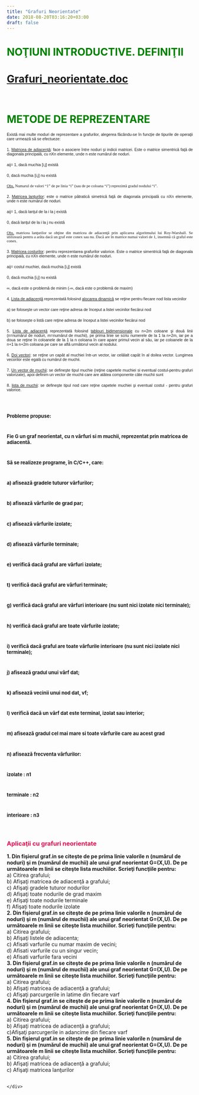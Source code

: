 ```yaml
---
title: "Grafuri Neorientate"
date: 2018-08-20T03:16:20+03:00
draft: false
---
```


<html>
  <body>
    <div class="wiki" id="content_view" style="display: block;">
<h1 id="toc0"><a name="NOŢIUNI INTRODUCTIVE. DEFINIŢII"></a><span style="color: #008000;">NOŢIUNI INTRODUCTIVE. DEFINIŢII</span></h1>
 <h1 id="toc1"><a name="file:Grafuri_neorientate.doc"></a><a href="files/Grafuri_neorientate.doc">Grafuri_neorientate.doc</a></h1>
 <br />
<h1 id="toc2"><a name="METODE DE REPREZENTARE"></a><span style="color: #008000;">METODE DE REPREZENTARE</span></h1>
 <span style="display: block; font-family: Tahoma,sans-serif; font-size: 10.6667px; text-align: justify;">Există mai multe moduri de reprezentare a grafurilor, alegerea făcându-se în funcţie de tipurile de operaţii care urmează să se efectueze:</span><br />
<span style="display: block; font-family: Tahoma,sans-serif; font-size: 10.6667px; text-align: justify;">1. <u>Matricea de adiacenţă</u>: face o asociere între noduri şi indicii matricei. Este o matrice simentrică faţă de diagonala principală, cu nXn elemente, unde n este numărul de noduri.</span><br />
<span style="display: block; font-family: Tahoma,sans-serif; font-size: 10.6667px; text-align: justify;">aij= 1, dacă muchia [i,j] există</span><br />
<span style="display: block; font-family: Tahoma,sans-serif; font-size: 10.6667px; text-align: justify;">0, dacă muchia [i,j] nu există</span><br />
<span style="display: block; text-align: justify;"><u><span style="font-family: 'Tahoma','sans-serif'; font-size: 10.6667px;">Obs.</span></u><span style="font-family: 'Tahoma','sans-serif'; font-size: 10.6667px;"> Numarul de valori “1” de pe linia “i” (sau de pe coloana “i”) reprezintă gradul nodului “i”.</span></span><br />
<span style="display: block; font-family: Tahoma,sans-serif; font-size: 10.6667px; text-align: justify;">2. <u>Matricea lanţurilor</u>: este o matrice pătratică simetrică faţă de diagonala principală cu nXn elemente, unde n este numărul de noduri.</span><br />
<span style="display: block; font-family: Tahoma,sans-serif; font-size: 10.6667px; text-align: justify;">aij= 1, dacă lanţul de la i la j există</span><br />
<span style="display: block; font-family: Tahoma,sans-serif; font-size: 10.6667px; text-align: justify;">0, dacă lanţul de la i la j nu există</span><br />
<span style="display: block; text-align: justify;"><u><span style="font-family: 'Tahoma','sans-serif'; font-size: 10.6667px;">Obs.</span></u><span style="font-family: 'Tahoma','sans-serif'; font-size: 10.6667px;"> matricea lanţurilor se obţine din matricea de adiacenţă prin aplicarea algoritmului lui Roy-Warshall. Se utilizează pentru a arăta dacă un graf este conex sau nu. Dacă are în matrice numai valori de 1, insemnă că graful este conex.</span></span><br />
<span style="display: block; font-family: Tahoma,sans-serif; font-size: 10.6667px; text-align: justify;">3. <u>Matricea costurilor</u>: pentru reprezentarea grafurilor valorice. Este o matrice simentrică faţă de diagonala principală, cu nXn elemente, unde n este numărul de noduri.</span><br />
<span style="display: block; font-family: Tahoma,sans-serif; font-size: 10.6667px; text-align: justify;">aij= costul muchiei, dacă muchia [i,j] există</span><br />
<span style="display: block; font-family: Tahoma,sans-serif; font-size: 10.6667px; text-align: justify;">0, dacă muchia [i,j] nu există</span><br />
<span style="display: block; font-family: Tahoma,sans-serif; font-size: 10.6667px; text-align: justify;">∞, dacă este o problemă de minim (-∞, dacă este o problemă de maxim)</span><br />
<span style="display: block; font-family: Tahoma,sans-serif; font-size: 10.6667px; text-align: justify;">4. <u>Lista de adiacenţă</u> reprezentată folosind <u>alocarea dinamică</u> se reţine pentru fiecare nod lista vecinilor</span><br />
<span style="display: block; font-family: Tahoma,sans-serif; font-size: 10.6667px; text-align: justify;">a) se foloseşte un vector care reţine adresa de început a listei vecinilor fiecărui nod</span><br />
<span style="display: block; font-family: Tahoma,sans-serif; font-size: 10.6667px; text-align: justify;">b) se foloseşte o listă care reţine adresa de început a listei vecinilor fiecărui nod</span><br />
<span style="display: block; font-family: Tahoma,sans-serif; font-size: 10.6667px; text-align: justify;">5. <u>Lista de adiacenţă</u> reprezentată folosind <u>tablouri bidimensionale</u> cu n+2m coloane şi două linii (n=numărul de noduri, m=numărul de muchii), pe prima linie se scriu numerele de la 1 la n+2m, iar pe a doua se reţine în coloanele de la 1 la n coloana în care apare primul vecin al său, iar pe coloanele de la n+1 la n+2m coloana pe care se află următorul vecin al nodului.</span><br />
<span style="display: block; font-family: Tahoma,sans-serif; font-size: 10.6667px; text-align: justify;">6. <u>Doi vectori</u>: se reţine un capăt al muchiei într-un vector, iar celălalt capăt în al doilea vector. Lungimea vecorilor este egală cu numărul de muchii.</span><br />
<span style="display: block; font-family: Tahoma,sans-serif; font-size: 10.6667px; text-align: justify;">7. <u>Un vector de muchii</u>: se defineşte tipul muchie (reţine capetele muchiei si eventual costul-pentru grafuri valorizate), apoi definim un vector de muchii care are atâtea componente câte muchii sunt</span><br />
<span style="display: block; font-family: Tahoma,sans-serif; font-size: 10.6667px; text-align: justify;">8. <u>lista de muchii</u>: se defineşte tipul nod care reţine capetele muchiei şi eventual costul - pentru grafuri valorice.</span><br />
<h1 id="toc3"><a name="Probleme propuse:"></a><span style="font-size: 13px;">Probleme propuse:</span></h1>
 <h1 id="toc4"><a name="Fie G un graf neorientat, cu n vârfuri si m muchii, reprezentat prin matricea de adiacentă."></a><span style="font-size: 13px;">Fie G un graf neorientat, cu n vârfuri si m muchii, reprezentat prin matricea de adiacentă.</span></h1>
 <h1 id="toc5"><a name="Să se realizeze programe, în C/C++, care:"></a><span style="font-size: 13px;">Să se realizeze programe, în C/C++, care:</span></h1>
 <h1 id="toc6"><a name="a) afisează gradele tuturor vârfurilor;"></a><span style="font-size: 13px;">a) afisează gradele tuturor vârfurilor;</span></h1>
 <h1 id="toc7"><a name="b) afisează vârfurile de grad par;"></a><span style="font-size: 13px;">b) afisează vârfurile de grad par;</span></h1>
 <h1 id="toc8"><a name="c) afisează vârfurile izolate;"></a><span style="font-size: 13px;">c) afisează vârfurile izolate;</span></h1>
 <h1 id="toc9"><a name="d) afisează vârfurile terminale;"></a><span style="font-size: 13px;">d) afisează vârfurile terminale;</span></h1>
 <h1 id="toc10"><a name="e) verifică dacă graful are vârfuri izolate;"></a><span style="font-size: 13px;">e) verifică dacă graful are vârfuri izolate;</span></h1>
 <h1 id="toc11"><a name="t) verifică dacă graful are vârfuri terminale;"></a><span style="font-size: 13px;">t) verifică dacă graful are vârfuri terminale;</span></h1>
 <h1 id="toc12"><a name="g) verifică dacă graful are vârfuri interioare (nu sunt nici izolate nici terminale);"></a><span style="font-size: 13px;">g) verifică dacă graful are vârfuri interioare (nu sunt nici izolate nici terminale);</span></h1>
 <h1 id="toc13"><a name="h) verifică dacă graful are toate vârfurile izolate;"></a><span style="font-size: 13px;">h) verifică dacă graful are toate vârfurile izolate;</span></h1>
 <h1 id="toc14"><a name="i) verifică dacă graful are toate vârfurile interioare (nu sunt nici izolate nici terminale);"></a><span style="font-size: 13px;">i) verifică dacă graful are toate vârfurile interioare (nu sunt nici izolate nici terminale);</span></h1>
 <h1 id="toc15"><a name="j) afisează gradul unui vârf dat;"></a><span style="font-size: 13px;">j) afisează gradul unui vârf dat;</span></h1>
 <h1 id="toc16"><a name="k) afisează vecinii unui nod dat, vf;"></a><span style="font-size: 13px;">k) afisează vecinii unui nod dat, vf;</span></h1>
 <h1 id="toc17"><a name="l) verifică dacă un vârf dat este terminal, izolat sau interior;"></a><span style="font-size: 13px;">l) verifică dacă un vârf dat este terminal, izolat sau interior;</span></h1>
 <h1 id="toc18"><a name="m) afisează gradul cel mai mare si toate vârfurile care au acest grad"></a><span style="font-size: 13px;">m) afisează gradul cel mai mare si toate vârfurile care au acest grad</span></h1>
 <h1 id="toc19"><a name="n) afisează frecventa vârfurilor:"></a><span style="font-size: 13px;">n) afisează frecventa vârfurilor:</span></h1>
 <h1 id="toc20"><a name="izolate : n1"></a><span style="font-size: 13px;">izolate : n1</span></h1>
 <h1 id="toc21"><a name="terminale : n2"></a><span style="font-size: 13px;">terminale : n2</span></h1>
 <h1 id="toc22"><a name="interioare : n3"></a><span style="font-size: 13px;">interioare : n3</span></h1>
 <br />
<h3 id="toc23"><a name="interioare : n3--Aplicaţii cu grafuri neorientate"></a><span style="color: #e60e4e;">Aplicaţii cu grafuri neorientate </span></h3>
 <strong>1. Din fişierul graf.in se citeşte de pe prima linie valorile n (numărul de noduri) şi m (numărul de muchii) ale unui graf neorientat G=(X,U). De pe următoarele m linii se citeşte lista muchiilor. Scrieţi funcţiile pentru:</strong><br />
a) Citirea grafului;<br />
b) Afişaţi matricea de adiacenţă a grafului;<br />
c) Afişaţi gradele tuturor nodurilor<br />
d) Afişaţi toate nodurile de grad maxim<br />
e) Afişaţi toate nodurile terminale<br />
f) Afişaţi toate nodurile izolate<br />
<strong>2. Din fişierul graf.in se citeşte de pe prima linie valorile n (numărul de noduri) şi m (numărul de muchii) ale unui graf neorientat G=(X,U). De pe următoarele m linii se citeşte lista muchiilor. Scrieţi funcţiile pentru:</strong><br />
a) Citirea grafului;<br />
b) Afişaţi listele de adiacenta;<br />
c) Afisati varfurile cu numar maxim de vecini;<br />
d) Afisati varfurile cu un singur vecin;<br />
e) Afisati varfurile fara vecini<br />
<strong>3. Din fişierul graf.in se citeşte de pe prima linie valorile n (numărul de noduri) şi m (numărul de muchii) ale unui graf neorientat G=(X,U). De pe următoarele m linii se citeşte lista muchiilor. Scrieţi funcţiile pentru:</strong><br />
a) Citirea grafului;<br />
b) Afişaţi matricea de adiacenţă a grafului;<br />
c) Afişaţi parcurgerile in latime din fiecare varf<br />
<strong>4. Din fişierul graf.in se citeşte de pe prima linie valorile n (numărul de noduri) şi m (numărul de muchii) ale unui graf neorientat G=(X,U). De pe următoarele m linii se citeşte lista muchiilor. Scrieţi funcţiile pentru:</strong><br />
a) Citirea grafului;<br />
b) Afişaţi matricea de adiacenţă a grafului;<br />
c)Afişaţi parcurgerile in adancime din fiecare varf<br />
<strong>5. Din fişierul graf.in se citeşte de pe prima linie valorile n (numărul de noduri) şi m (numărul de muchii) ale unui graf neorientat G=(X,U). De pe următoarele m linii se citeşte lista muchiilor. Scrieţi funcţiile pentru:</strong><br />
a) Citirea grafului;<br />
b) Afişaţi matricea de adiacenţă a grafului;<br />
c) Afişaţi matricea lanţurilor<br />
<h2 id="toc24"> </h2>

    </div>
  </body>
</html>